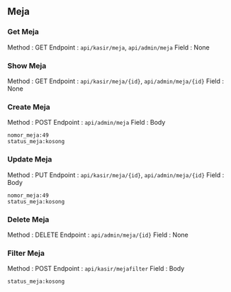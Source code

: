 ## Meja

### Get Meja

Method : GET
Endpoint : `api/kasir/meja`, `api/admin/meja`
Field : None

### Show Meja

Method : GET
Endpoint : `api/kasir/meja/{id}`, `api/admin/meja/{id}`
Field : None

### Create Meja

Method : POST
Endpoint : `api/admin/meja`
Field : Body

```Form Data
nomor_meja:49
status_meja:kosong
```

### Update Meja

Method : PUT
Endpoint : `api/kasir/meja/{id}`, `api/admin/meja/{id}`
Field : Body

```x-www-form-urlencoded
nomor_meja:49
status_meja:kosong
```

### Delete Meja

Method : DELETE
Endpoint : `api/admin/meja/{id}`
Field : None

### Filter Meja

Method : POST
Endpoint : `api/kasir/mejafilter`
Field : Body

```Form Data
status_meja:kosong
```
